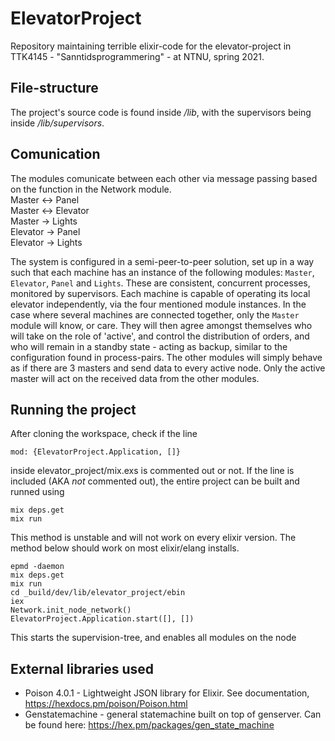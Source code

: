 # ElevatorProject

Repository maintaining terrible elixir-code for the elevator-project in TTK4145 - "Sanntidsprogrammering" - at NTNU, spring 2021.


## File-structure
The project's source code is found inside _/lib_, with the supervisors being inside _/lib/supervisors_. 

## Comunication
The modules comunicate between each other via message passing based on the function in the Network module.  
Master    <-> Panel  
Master    <-> Elevator  
Master     -> Lights  
Elevator   -> Panel  
Elevator   -> Lights  

The system is configured in a semi-peer-to-peer solution, set up in a way such that each machine has an instance of the following modules: 
```Master```, ```Elevator```, ```Panel``` and ```Lights```. These are consistent, concurrent processes, monitored by supervisors. 
Each machine is capable of operating its local elevator independently, via the four mentioned module instances. In the case where several 
machines are connected together, only the ```Master``` module will know, or care. They will then agree amongst themselves who will take on 
the role of 'active', and control the distribution of orders, and who will remain in a standby state - acting as backup, similar to the
configuration found in process-pairs. The other modules will simply behave as if there are 3 masters and send data to every active node. Only the active master will act on the received data from the other modules.


## Running the project

After cloning the workspace, check if the line
```
mod: {ElevatorProject.Application, []}
```
inside elevator_project/mix.exs is commented out or not. 
If the line is included (AKA _not_ commented out), the entire project can be built and runned using
```
mix deps.get
mix run
```
This method is unstable and will not work on every elixir version. The method below should work on most elixir/elang installs.
```
epmd -daemon
mix deps.get
mix run
cd _build/dev/lib/elevator_project/ebin
iex
Network.init_node_network()
ElevatorProject.Application.start([], [])
```
This starts the supervision-tree, and enables all modules on the node

## External libraries used
- Poison 4.0.1 - Lightweight JSON library for Elixir. See documentation, https://hexdocs.pm/poison/Poison.html
- Genstatemachine - general statemachine built on top of genserver. Can be found here: https://hex.pm/packages/gen_state_machine


